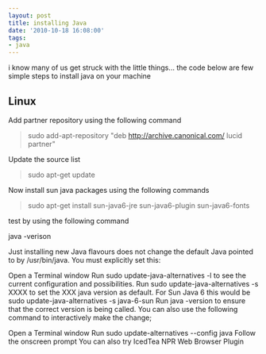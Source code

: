 ```yaml
---
layout: post
title: installing Java
date: '2010-10-18 16:08:00'
tags:
- java
---
```


i know many of us get struck with the little things... the code below are few simple steps to install java on your machine 

Linux 
----- 
Add partner repository using the following command 

> sudo add-apt-repository "deb http://archive.canonical.com/ lucid partner" 

Update the source list 

> sudo apt-get update 

Now install sun java packages using the following commands 

> sudo apt-get install sun-java6-jre sun-java6-plugin sun-java6-fonts 

test by using the following command 

java -verison 

Just installing new Java flavours does not change the default Java pointed to by /usr/bin/java. You must explicitly set this: 

Open a Terminal window 
Run sudo update-java-alternatives -l to see the current configuration and possibilities. 
Run sudo update-java-alternatives -s XXXX to set the XXX java version as default. For Sun Java 6 this would be sudo update-java-alternatives -s java-6-sun 
Run java -version to ensure that the correct version is being called. 
You can also use the following command to interactively make the change; 

Open a Terminal window 
Run sudo update-alternatives --config java 
Follow the onscreen prompt 
You can also try IcedTea NPR Web Browser Plugin